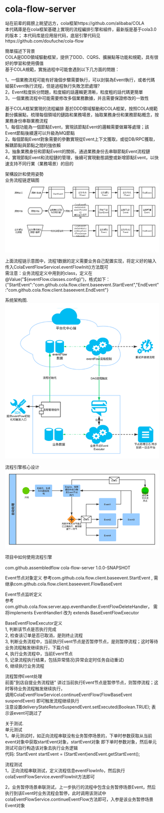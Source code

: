 # cola-flow-server
站在前辈的肩膀上眺望远方，cola框架https://github.com/alibaba/COLA  
本代碼庫是在cola框架基礎上實現的流程編排引擎和組件，最新版是基于cola3.0的版本； 
本代码库是应用层代码，底层引擎代码见https://github.com/doufuche/cola-flow  

簡單描述下背景  
COLA是DDD領域驅動框架，提供了DDD、CQRS、擴展點等功能和規範，具有很好的學習和使用價值  
基于COLA規範，實施過程中可能會遇到以下几方面的問題：   

1，一個業務流程可能有好幾個步驟需要執行，可以封裝為Event執行，或者代碼組裝Event執行流程，但是過程執行失敗怎麽處理?  
2，Event粒度拆分問題，粒度細的話邏輯更清晰，粒度粗的話代碼更簡單  
3，一個業務流程中可能需要修改多個業務數據，并且需要保證修改的一致性  
 
基于COLA框架實現的流程編排 基於DDD領域驅動和COLA框架，按照COLA規範劃分擴展點，梳理每個領域的鏈路和業務場景，抽取業務身份和業務節點概念，按業務身份串聯業務流程  
1，每個功能為一個節點Event，實現該節點Event的邏輯需要做冪等處理；該Event節點後續還可以升級為MQ節點  
2，每個節點Event對象需要的參數實現從Event上下文獲取，或從DB/RPC獲取，解耦節點與節點之間的強依賴  
3，抽象業務身份和節點Event的關係，通過業務身份去串聯節點Event流程鏈  
4，實現節點Event和流程鏈的管理，後續可實現動態調整或新增節點Event，以快速支持不同行業（業務場景）的目的  

架構設計和使用姿勢   
业务流程链逻辑图  
![contents](./imagesForReadme/%E4%B8%9A%E5%8A%A1%E6%B5%81%E7%A8%8B%E9%93%BE%E9%80%BB%E8%BE%91%E5%9B%BE.png)


上面流程链示意图中，流程1数据的定义需要业务自己配置实现，将定义好的输入传入ColaEventFlowServiceI.eventFlowInit()方法既可  
需注意：业务流程定义中用到的class，定义在@Value("${eventFlow.classes.config}")，格式如下：  
{"StartEvent":"com.github.cola.flow.client.baseevent.StartEvent","EndEvent":"com.github.cola.flow.client.baseevent.EndEvent"}  

系统架构图.   
![contents](./imagesForReadme/%E5%B9%B3%E5%8F%B0%E5%8C%96.png)    

流程引擎核心设计  
![contents](./imagesForReadme/DAG.png)    

项目中如何使用流程引擎  
<dependency>    
   <groupId>com.github.assembledflow</groupId>
   <artifactId>cola-flow-server</artifactId>
   <version>1.0.0-SNAPSHOT</version>
</dependency>
  
Event节点对象定义
参考com.github.cola.flow.client.baseevent.StartEvent ,
需继承com.github.cola.flow.client.baseevent.FlowBaseEvent
  
Event节点监听定义  
参考com.github.cola.flow.server.app.eventhandler.EventFlowDeleteHandler，
需将implements EventHandlerI 改为 extends BaseEventFlowExecutor

BaseEventFlowExecutor定义    
1, 判断该节点是否执行完成  
2, 检查该订单是否已取消，是则终止流程  
3, 判断业务流程中，当前执行Event节点是否暂停节点，是则暂停流程；这时等待业务流程触发继续执行，下篇介绍   
4, 执行业务流程中，当前Event节点   
5, 记录流程执行结果，包括异常情况(异常会定时任务自动重试)   
6, 继续执行业务流程   


流程暂停Event处理  
前面"到店自提业务流程链" 讲过当前执行Event节点是暂停节点，则暂停流程；这时等待业务流程触发继续执行，  
调用ColaEventFlowServiceI.continueEventFlow(FlowBaseEvent suspendEvent) 即可触发流程继续执行  
注意设置deliveryStateReturnSuspendEvent.setExecuted(Boolean.TRUE);     表示该event可跳过了   


关于测试.  
单元测试   
1，单元测试时，如正向流程串联没有业务暂停场景的，下单时参数获取从当前event对象中获取startEvent对象，startEvent对象 即下单时参数对象，然后单元测试可自行构造该对象去执行业务逻辑  
   代码: StartEvent startEvent = (StartEvent)endEvent.getStartEvent();  

流程测试  
1，正向流程串联测试，定义流程信息eventFlowInfo，然后执行colaEventFlowService.eventFlowInit方法即可

2，业务暂停场景串联测试，上一步执行的流程中包含业务暂停场景Event，然后执行到该Event时业务流程会暂停，此时调用该测试中colaEventFlowService.continueEventFlow方法即可，入参是该业务暂停场景Event对象






 



